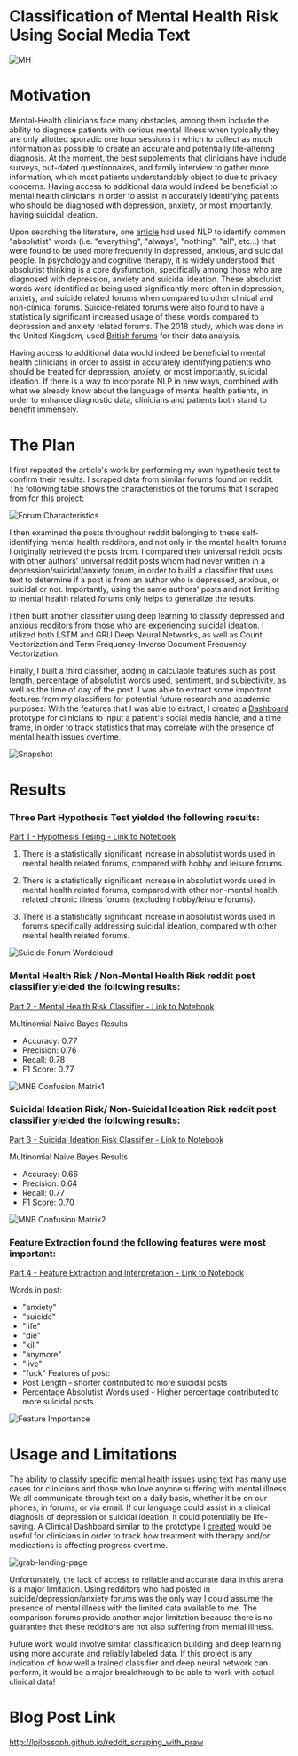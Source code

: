 # Classification of Mental Health Risk Using Social Media Text 
![MH](https://bryantarchway.com/wp-content/uploads/2018/10/MentalHealth_Flickr.jpg)

# Motivation

   Mental-Health clinicians face many obstacles, among them include the ability to diagnose patients with serious mental illness when typically they are only allotted sporadic one hour sessions in which to collect as much information as possible to create an accurate and potentially life-altering diagnosis. At the moment, the best supplements that clinicians have include surveys, out-dated questionnaires, and family interview to gather more information, which most patients understandably object to due to privacy concerns. Having access to additional data would indeed be beneficial to mental health clinicians in order to assist in accurately identifying patients who should be diagnosed with depression, anxiety, or most importantly, having suicidal ideation. 

   Upon searching the literature, one <a href="https://journals.sagepub.com/doi/full/10.1177/2167702617747074">article</a> had used NLP to identify common "absolutist" words (i.e. "everything", "always", "nothing", "all", etc...) that were found to be used more frequently in depressed, anxious, and suicidal people. In psychology and cognitive therapy, it is widely understood that absolutist thinking is a core dysfunction, specifically among those who are diagnosed with depression, anxiety and suicidal ideation. These absolutist words were identified as being used significantly more often in depression, anxiety, and suicide related forums when compared to other clinical and non-clinical forums. Suicide-related forums were also found to have a statistically significant increased usage of these words compared to depression and anxiety related forums. The 2018 study, which was done in the United Kingdom, used <a href="https://journals.sagepub.com/doi/suppl/10.1177/2167702617747074/suppl_file/Table_S1_Supplemental_Material.pdf">British forums</a> for their data analysis.

   Having access to additional data would indeed be beneficial to mental health clinicians in order to assist in accurately identifying patients who should be treated for depression, anxiety, or most importantly, suicidal ideation. If there is a way to incorporate NLP in new ways, combined with what we already know about the language of mental health patients, in order to enhance diagnostic data, clinicians and patients both stand to benefit immensely.


# The Plan

I first repeated the article's work by performing my own hypothesis test to confirm their results. I scraped data from similar forums found on reddit. The following table shows the characteristics of the forums that I scraped from for this project:

![Forum Characteristics](https://i.postimg.cc/K8Y9RJn1/Screen-Shot-2019-04-24-at-12-13-21-PM.png)

I then examined the posts throughout reddit belonging to these self-identifying mental health redditors, and not only in the mental health forums I originally retrieved the posts from. I compared their universal reddit posts with other authors' universal reddit posts whom had never written in a depression/suicidal/anxiety forum, in order to build a classifier that uses text to determine if a post is from an author who is depressed, anxious, or suicidal or not. Importantly, using the same authors' posts and not limiting to mental health related forums only helps to generalize the results.

I then built another classifier using deep learning to classify depressed and anxious redditors from those who are experiencing suicidal ideation. I utilized both LSTM and GRU Deep Neural Networks, as well as Count Vectorization and Term Frequency-Inverse Document Frequency Vectorization.

Finally, I built a third classifier, adding in calculable features such as post length, percentage of absolutist words used, sentiment, and subjectivity, as well as the time of day of the post. I was able to extract some important features from my classifiers for potential future research and academic purposes. With the features that I was able to extract, I created a <a href="https://suicidal-ideation-tracker-tool.herokuapp.com/">Dashboard</a> prototype for clinicians to input a patient's social media handle, and a time frame, in order to track statistics that may correlate with the presence of mental health issues overtime. 

![Snapshot](https://i.postimg.cc/XqwSyvF7/Screen-Shot-2019-04-24-at-9-54-29-PM.png)

# Results

### Three Part Hypothesis Test yielded the following results:
<a href="https://github.com/lpilossoph/Capstone-Project/blob/master/Part%201%20-%20Hypothesis%20Testing.ipynb">Part 1 - Hypothesis Tesing - Link to Notebook</a>

1. There is a statistically significant increase in absolutist words used in mental health related forums, compared with hobby and leisure forums.

2. There is a statistically significant increase in absolutist words used in mental health related forums, compared with other non-mental health related chronic illness forums (excluding hobby/leisure forums).

3. There is a statistically significant increase in absolutist words used in forums specifically addressing suicidal ideation, compared with other mental health related forums.

![Suicide Forum Wordcloud](https://i.postimg.cc/zBBLZHWH/download.png)

### Mental Health Risk / Non-Mental Health Risk reddit post classifier yielded the following results:
<a href="https://github.com/lpilossoph/Capstone-Project/blob/master/Part%202%20-%20Mental%20Health%20Risk%20Classifier.ipynb">Part 2 - Mental Health Risk Classifier - Link to Notebook</a>

Multinomial Naive Bayes Results
* Accuracy:  0.77
* Precision:  0.76
* Recall:  0.78
* F1 Score:  0.77

![MNB Confusion Matrix1](https://i.postimg.cc/3RxHtgGV/download-3.png)


### Suicidal Ideation Risk/ Non-Suicidal Ideation Risk reddit post classifier yielded the following results:
<a href="https://github.com/lpilossoph/Capstone-Project/blob/master/Part%203%20-%20Suicide%20Risk%20Classifier.ipynb">Part 3 - Suicidal Ideation Risk Classifier - Link to Notebook</a>

Multinomial Naive Bayes Results
* Accuracy:  0.66
* Precision:  0.64
* Recall:  0.77
* F1 Score:  0.70

![MNB Confusion Matrix2](https://i.postimg.cc/DyP33jcH/download-4.png)

### Feature Extraction found the following features were most important:
<a href="https://github.com/lpilossoph/Capstone-Project/blob/master/Part%204%20-%20Feature%20Extraction%20.ipynb">Part 4 - Feature Extraction and Interpretation - Link to Notebook</a>

Words in post:
* "anxiety"
* "suicide"
* "life"
* "die"
* "kill"
* "anymore"
* "live"
* "fuck"
Features of post:
* Post Length - shorter contributed to more suicidal posts
* Percentage Absolutist Words used - Higher percentage contributed to more suicidal posts

![Feature Importance](https://i.postimg.cc/XqxLQCwH/download-5.png)

# Usage and Limitations

The ability to classify specific mental health issues using text has many use cases for clinicians and those who love anyone suffering with mental illness. We all communicate through text on a daily basis, whether it be on our phones, in forums, or via email. If our language could assist in a clinical diagnosis of depression or suicidal ideation, it could potentially be life-saving. A Clinical Dashboard similar to the prototype I <a href="https://suicidal-ideation-tracker-tool.herokuapp.com/">created</a> would be useful for clinicians in order to track how treatment with therapy and/or medications is affecting progress overtime. 

![grab-landing-page](https://s3.gifyu.com/images/output.gif)

Unfortunately, the lack of access to reliable and accurate data in this arena is a major limitation. Using redditors who had posted in suicide/depression/anxiety forums was the only way I could assume the presence of mental illness with the limited data available to me. The comparison forums provide another major limitation because there is no guarantee that these redditors are not also suffering from mental illness. 

Future work would involve similar classification building and deep learning using more accurate and reliably labeled data. If this project is any indication of how well a trained classifier and deep neural network can perform, it would be a major breakthrough to be able to work with actual clinical data!

# Blog Post Link
http://lpilossoph.github.io/reddit_scraping_with_praw

